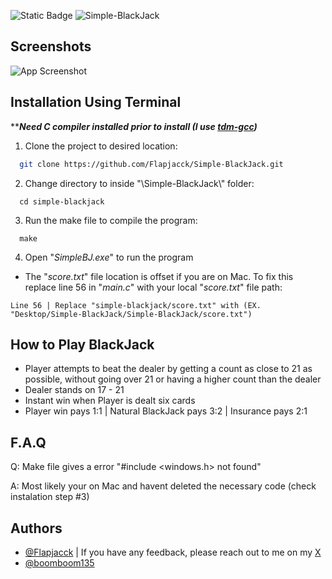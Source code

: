 ![Static Badge](https://img.shields.io/badge/License-MIT-green)
![Simple-BlackJack](https://socialify.git.ci/Flapjacck/Simple-BlackJack/image?description=1&descriptionEditable=Game%20of%20Blackjack%20made%20in%20the%20C%20programming%20language.%20Created%20to%20deepen%20my%20understanding%20of%20the%20C%20language%20and%20git.&language=1&name=1&pattern=Plus&stargazers=1&theme=Dark)



## Screenshots

![App Screenshot](https://i.imgur.com/jHoLb1J.png)


## Installation Using Terminal

*****Need C compiler installed prior to install (I use [tdm-gcc](https://jmeubank.github.io/tdm-gcc/))***

1. Clone the project to desired location:
```bash
  git clone https://github.com/Flapjacck/Simple-BlackJack.git
```

2. Change directory to inside "\Simple-BlackJack\\" folder:
```
  cd simple-blackjack
```

3. Run the make file to compile the program:
```
  make
```

4. Open "*SimpleBJ.exe*" to run the program

- The "*score.txt*" file location is offset if you are on Mac. To fix this replace line 56 in "*main.c*" with your local "*score.txt*" file path:
```
Line 56 | Replace "simple-blackjack/score.txt" with (EX. "Desktop/Simple-BlackJack/Simple-BlackJack/score.txt")
```

## How to Play BlackJack

- Player attempts to beat the dealer by getting a count as close to 21 as possible, without going over 21 or having a higher count than the dealer
- Dealer stands on 17 - 21
- Instant win when Player is dealt six cards
- Player win pays 1:1 | Natural BlackJack pays 3:2 | Insurance pays 2:1

## F.A.Q

Q: Make file gives a error "#include <windows.h> not found"

A: Most likely your on Mac and havent deleted the necessary code (check instalation step #3)

   
## Authors

- [@Flapjacck](https://www.github.com/Flapjacck) | If you have any feedback, please reach out to me on my [X](https://x.com/SpennGK)
- [@boomboom135](https://www.github.com/boomboom135)
